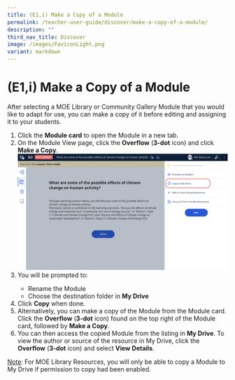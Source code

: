 ```yaml
---
title: (E1,i) Make a Copy of a Module
permalink: /teacher-user-guide/discover/make-a-copy-of-a-module/
description: ""
third_nav_title: Discover
image: /images/FaviconLight.png
variant: markdown
---
```

<h1>(E1,i) Make a Copy of a Module</h1>
<p>After selecting a MOE Library or Community Gallery Module that you would like to adapt for use, you can make a copy of it before editing and assigning it to your students.</p>

<ol>
  <li>Click the <strong>Module card</strong> to open the Module in a new tab.</li>
  <li>On the Module View page, click the <strong>Overflow</strong> (<strong>3-dot</strong> icon) and click <strong>Make a Copy</strong>.</li>
<img alt="Make a Copy of a Module" src="/images/2Teacher/D-CopytoMyDrive.png">  
  <li>You will be prompted to:</li>
  <ul>
    <li>Rename the Module</li>
    <li>Choose the destination folder in <strong>My Drive</strong></li>
  </ul>
  <li>Click <strong>Copy</strong> when done.</li>
  <li>Alternatively, you can make a copy of the Module from the Module card. Click the <strong>Overflow</strong> (<strong>3-dot</strong> icon) found on the top right of the Module card, followed by <strong>Make a Copy</strong>.</li>
  <li>You can then access the copied Module from the listing in <strong>My Drive</strong>. To view the author or source of the resource in My Drive, click the <strong>Overflow</strong> (<strong>3-dot</strong> icon) and select <strong>View Details</strong>.</li>
</ol>
<p><u>Note</u>: For MOE Library Resources, you will only be able to copy a Module to My Drive if permission to copy had been enabled.</p>